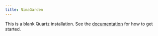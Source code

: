 ```yaml
---
title: NimaGarden
---
```


This is a blank Quartz installation.
See the [documentation](https://quartz.jzhao.xyz) for how to get started.
